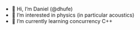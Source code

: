 - 👋 Hi, I’m Daniel (@dhufe)
- 👀 I’m interested in physics (in particular acoustics)
- 🌱 I’m currently learning concurrency C++

<!---
dhufe/dhufe is a ✨ special ✨ repository because its `README.md` (this file) appears on your GitHub profile.
You can click the Preview link to take a look at your changes.
--->
